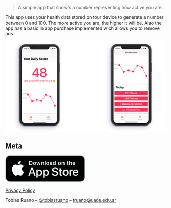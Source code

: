 
> A simple app that show's a number representing how active you are.

This app uses your health data stored on tour device to generate a number between 0 and 100. The more active you are, the higher it will be. Also the app has a basic in app purchase implemented wich allows you to remove ads.

![](header.png)

## Meta

[![](appstore.png)](https://itunes.apple.com/app/ActivityScore/id1459688285?l=es&ls=1&mt=8)

[Privacy Policy](https://caffeinetracker.tobiasruano.com/privacy)

Tobias Ruano – [@tobiasruano](https://twitter.com/tobiasruano) – truano@uade.edu.ar
